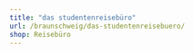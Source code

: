 ```yaml
---
title: "das studentenreisebüro"
url: /braunschweig/das-studentenreisebuero/
shop: Reisebüro
---
```

